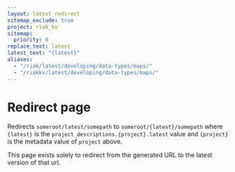```yaml
---
layout: latest_redirect
sitemap_exclude: true
project: riak_kv
sitemap:
  priority: 0
replace_text: latest
latest_text: "{latest}"
aliases:
  - "/riak/latest/developing/data-types/maps/"
  - "/riakkv/latest/developing/data-types/maps/"
---
```


# Redirect page

Redirects `someroot/latest/somepath` to `someroot/{latest}/somepath`
where `{latest}` is the `project_descriptions.{project}.latest` value
and `{project}` is the metadata value of `project` above.

This page exists solely to redirect from the generated URL to the latest version of
that url.
